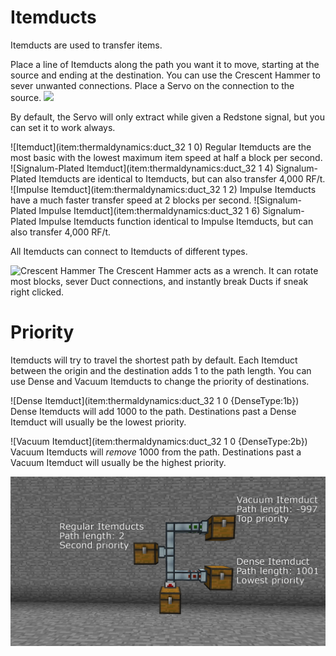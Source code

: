 # Itemducts

Itemducts are used to transfer items.

Place a line of Itemducts along the path you want it to move, starting at the source and ending at the destination. You can use the Crescent Hammer to sever unwanted connections. Place a Servo on the connection to the source.
![](itemduct.png)

By default, the Servo will only extract while given a Redstone signal, but you can set it to work always.

![Itemduct](item:thermaldynamics:duct_32 1 0)
Regular Itemducts are the most basic with the lowest maximum item speed at half a block per second.
![Signalum-Plated Itemduct](item:thermaldynamics:duct_32 1 4)
Signalum-Plated Itemducts are identical to Itemducts, but can also transfer 4,000 RF/t.
![Impulse Itemduct](item:thermaldynamics:duct_32 1 2)
Impulse Itemducts have a much faster transfer speed at 2 blocks per second.
![Signalum-Plated Impulse Itemduct](item:thermaldynamics:duct_32 1 6)
Signalum-Plated Impulse Itemducts function identical to Impulse Itemducts, but can also transfer 4,000 RF/t.

All Itemducts can connect to Itemducts of different types.

![Crescent Hammer](item:thermalfoundation:wrench)
The Crescent Hammer acts as a wrench. It can rotate most blocks, sever Duct connections, and instantly break Ducts if sneak right clicked.

# Priority

Itemducts will try to travel the shortest path by default. Each Itemduct between the origin and the destination adds 1 to the path length. You can use Dense and Vacuum Itemducts to change the priority of destinations.

![Dense Itemduct](item:thermaldynamics:duct_32 1 0 {DenseType:1b})
Dense Itemducts will add 1000 to the path. Destinations past a Dense Itemduct will usually be the lowest priority.

![Vacuum Itemduct](item:thermaldynamics:duct_32 1 0 {DenseType:2b})
Vacuum Itemducts will *remove* 1000 from the path. Destinations past a Vacuum Itemduct will usually be the highest priority.

![](priority.png)